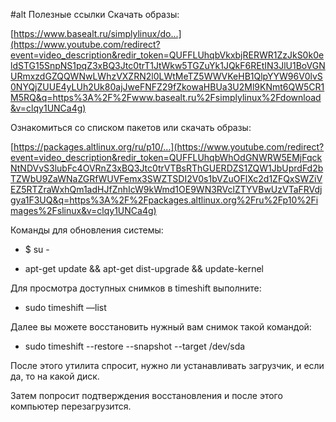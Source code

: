 #alt
Полезные ссылки Скачать образы:

[https://www.basealt.ru/simplylinux/do...](https://www.youtube.com/redirect?event=video_description&redir_token=QUFFLUhqbVkxbjRERWR1ZzJkS0k0eldSTG15SnpNS1pqZ3xBQ3Jtc0trT1JtWkw5TGZuYk1JQkF6REtIN3JlU1BoVGNURmxzdGZQQWNwLWhzVXZRN2l0LWtMeTZ5WWVKeHB1QlpYYW96V0lvS0NYQjZUUE4yLUh2Uk80ajJweFNFZ29fZkowaHBUa3U2Ml9KNmt6QW5CR1M5RQ&q=https%3A%2F%2Fwww.basealt.ru%2Fsimplylinux%2Fdownload&v=clqy1UNCa4g) 

Ознакомиться со списком пакетов или скачать образы: 

[https://packages.altlinux.org/ru/p10/...](https://www.youtube.com/redirect?event=video_description&redir_token=QUFFLUhqbWhOdGNWRW5EMjFqckNtNDVvS3lubFc4OVRnZ3xBQ3Jtc0trVTBsRThGUERDZS1ZQW1JbUprdFd2bTZWbU9ZaWNaZGRfWUVFemx3SWZTSDI2V0s1bVZuOFlXc2d1ZFQxSWZiVEZ5RTZraWxhQm1adHJfZnhIcW9kWmd1OE9WN3RVclZTYVBwUzVTaFRVdjgya1F3UQ&q=https%3A%2F%2Fpackages.altlinux.org%2Fru%2Fp10%2Fimages%2Fslinux&v=clqy1UNCa4g) 

Команды для обновления системы: 

- $ su - 

- apt-get update && apt-get dist-upgrade && update-kernel 

Для просмотра доступных снимков в timeshift выполните: 

- sudo timeshift —list 

Далее вы можете восстановить нужный вам снимок такой командой: 

- sudo timeshift --restore --snapshot --target /dev/sda 

После этого утилита спросит, нужно ли устанавливать загрузчик, и если да, то на какой диск.

Затем попросит подтверждения восстановления и после этого компьютер перезагрузится.
